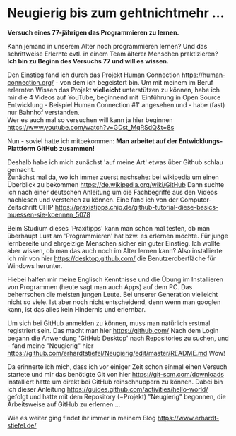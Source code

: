 # Neugierig bis zum gehtnichtmehr ...
<b>Versuch eines 77-jährigen das Programmieren zu lernen.</b>

Kann jemand in unserem Alter noch programmieren lernen? Und das schrittweise Erlernte evtl. in einem Team älterer Menschen praktizieren?
<br><b>Ich bin zu Beginn des Versuchs 77 und will es wissen.</b>

Den Einstieg fand ich durch das Projekt Human Connection https://human-connection.org/ - von dem ich begeistert bin. Um mit meinem im Beruf erlernten Wissen das Projekt <b>vielleicht</b> unterstützen zu können, habe ich mir die 4 Videos auf YouTube, beginnend mit 'Einführung in Open Source Entwicklung - Beispiel Human Connection #1' angesehen und - habe (fast) nur Bahnhof verstanden. 
<br>Wer es auch mal so versuchen will kann ja hier beginnen https://www.youtube.com/watch?v=GDst_MqRSdQ&t=8s

Nun - soviel hatte ich mitbekommen: <b>Man arbeitet auf der Entwicklungs-Plattform GitHub zusammen!</b>

Deshalb habe ich mich zunächst 'auf meine Art' etwas über Github schlau gemacht.
<br>Zunächst mal da, wo ich immer zuerst nachsehe: bei wikipedia um einen Überblick zu bekommen https://de.wikipedia.org/wiki/GitHub
Dann suchte ich nach einer deutschen Anleitung um die Fachbegriffe aus den Videos nachlesen und verstehen zu können. Eine fand ich von der Computer-Zeitschrift CHIP https://praxistipps.chip.de/github-tutorial-diese-basics-muessen-sie-koennen_5078 

Beim Studium dieses 'Praxitipps' kann man schon mal testen, ob man überhaupt Lust am 'Programmieren' hat bzw. es erlernen möchte. Für junge lernbereite und ehrgeizige Menschen sicher ein guter Einstieg. Ich wollte aber wissen, ob man das auch noch im Alter lernen kann? Also installierte ich mir von hier https://desktop.github.com/ die Benutzeroberfläche für Windows herunter.

Hiebei halfen mir meine Englisch Kenntnisse und die Übung im Installieren von Programmen (heute sagt man auch Apps) auf dem PC.
Das beherrschen die meisten jungen Leute. Bei unserer Generation vielleicht nicht so viele. Ist aber noch nicht entscheidend, denn wenn man googlen kann, ist das alles kein Hindernis und erlernbar.

Um sich bei GitHub anmelden zu können, muss man natürlich erstmal registriert sein. Das macht man hier https://github.com/ 
Nach dem Login begann die Anwendung 'GitHub Desktop' nach Repositories zu suchen, und - fand meine "Neugierig" hier https://github.com/erhardtstiefel/Neugierig/edit/master/README.md Wow!

Da erinnerte ich mich, dass ich vor einiger Zeit schon einmal einen Versuch startete und mir das benötigte Git von hier https://git-scm.com/downloads installiert hatte um direkt bei GitHub reinschnuppern zu können.
Dabei bin ich dieser Anleitung https://guides.github.com/activities/hello-world/ gefolgt und hatte mit dem Repository (=Projekt)  "Neugierig" begonnen, die Arbeitsweise auf GitHub zu erlernen ...

Wie es weiter ging findet ihr immer in meinem Blog https://www.erhardt-stiefel.de/
